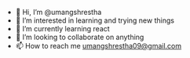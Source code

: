 - 👋 Hi, I’m @umangshrestha
- 👀 I’m interested in learning and trying new things
- 🌱 I’m currently learning react
- 💞️ I’m looking to collaborate on anything
- 📫 How to reach me umangshrestha09@gmail.com

<!---
umangshrestha/umangshrestha is a ✨ special ✨ repository because its `README.md` (this file) appears on your GitHub profile.
You can click the Preview link to take a look at your changes.
--->
